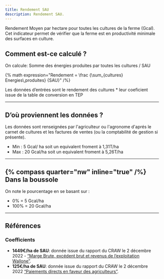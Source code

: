 ```yaml
---
title: Rendement SAU
description: Rendement SAU.
---
```


Rendement Moyen par hectare pour toutes les cultures de la ferme (Gcal). Cet indicateur permet de vérifier que la ferme est en productivité minimale des surfaces en culture.

## Comment est-ce calculé ?

On calcule: Somme des énergies produites par toutes les cultures / SAU

{% math expression="Rendement = \\frac {\\sum_{cultures} Energies\\,produites} {SAU}" /%}

Les données d’entrées sont le rendement des cultures \* leur coeficient issue de la table de conversion en TEP

---

## D’où proviennent les données ?

Les données sont renseignées par l'agriculteur ou l'agronome d'aprés le carnet de cultures et les factures de ventes (ou la comptabilité de gestion si présente).

- Min : 5 Gcal/ ha soit un equivalent froment à 1,31T/ha
- Max : 20 Gcal/ha soit un equivalent froment à 5,26T/ha

---

## {% compass quarter="nw" inline="true" /%} Dans la boussole

On note le pourcentage en se basant sur :

- 0% = 5 Gcal/ha
- 100% = 20 Gcal/ha

---

## Références

### Coefficients

- **1449€/ha de SAU**: donnée issue du rapport du CRAW le 2 décembre 2022 - [“Marge Brute, excédent brut et revenus de l’exploitation Wallone”](https://etat-agriculture.wallonie.be/contents/indicatorsheets/A_III_b.html#:~:text=En%202021%2C%20au%20d%C3%A9part%20d,poursuivent%20la%20hausse%20de%202020).
- **125€/ha de SAU**: donnée issue du rapport du CRAW le 2 décembre 2022 [“Paiements directs en faveur des agriculteurs”](https://s3.us-west-2.amazonaws.com/secure.notion-static.com/8eec6c17-4e68-4a41-a5c0-edd80a337c9d/Paiements_directs_en_faveur_des_agriculteurs.pdf?X-Amz-Algorithm=AWS4-HMAC-SHA256&X-Amz-Content-Sha256=UNSIGNED-PAYLOAD&X-Amz-Credential=AKIAT73L2G45EIPT3X45%2F20230216%2Fus-west-2%2Fs3%2Faws4_request&X-Amz-Date=20230216T145859Z&X-Amz-Expires=86400&X-Amz-Signature=f11a0b8d3e2d1fd632b367189561cd2608f3f9fd48abbec843cd4c59af66a22f&X-Amz-SignedHeaders=host&response-content-disposition=filename%3D%22Paiements_directs_en_faveur_des_agriculteurs.pdf%22&x-id=GetObject).
